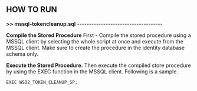 ## **HOW TO RUN**

**>> mssql-tokencleanup.sql**
\------------------------------------

**Compile the Stored Procedure**
First - Compile the stored procedure using a MSSQL client by selecting the whole script at once and execute from the MSSQL client.
Make sure to create the procedure in the identity database schema only.

**Execute the Stored Procedure.**
Then execute the compiled store procedure by using the EXEC function in the MSSQL client. Following is a sample.

```
EXEC WSO2_TOKEN_CLEANUP_SP;
```